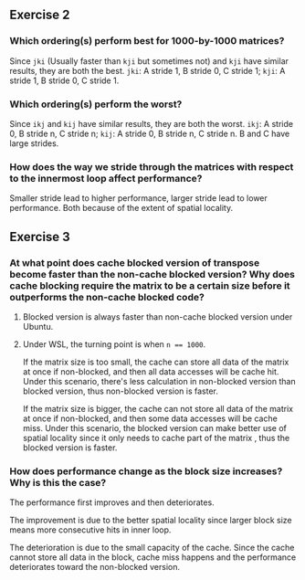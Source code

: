 ## Exercise 2

### Which ordering(s) perform best for 1000-by-1000 matrices?

Since `jki` (Usually faster than `kji` but sometimes not) and `kji` have similar results, they are both the best. `jki`: A stride 1, B stride 0, C stride 1; `kji`: A stride 1, B stride 0, C stride 1.

### Which ordering(s) perform the worst?

Since `ikj` and `kij` have similar results, they are both the worst. `ikj`: A stride 0, B stride n, C stride n; `kij`: A stride 0, B stride n, C stride n. B and C have large strides.

### How does the way we stride through the matrices with respect to the innermost loop affect performance?

Smaller stride lead to higher performance, larger stride lead to lower performance. Both because of the extent of spatial locality.

## Exercise 3

### At what point does cache blocked version of transpose become faster than the non-cache blocked version? Why does cache blocking require the matrix to be a certain size before it outperforms the non-cache blocked code?

1. Blocked version is always faster than non-cache blocked version under Ubuntu.

2. Under WSL, the turning point is when `n == 1000`.

   If the matrix size is too small, the cache can store all data of the matrix at once if non-blocked, and then all data accesses will be cache hit. Under this scenario, there's less calculation in non-blocked version than blocked version, thus non-blocked version is faster. 

   If the matrix size is bigger, the cache can not store all data of the matrix at once if non-blocked, and then some data accesses will be cache miss. Under this scenario, the blocked version can make better use of spatial locality since it only needs to cache part of the matrix , thus the blocked version is faster.

### How does performance change as the block size increases? Why is this the case?

The performance first improves and then deteriorates.

The improvement is due to the better spatial locality since larger block size means more consecutive hits in inner loop.

The deterioration is due to the small capacity of the cache. Since the cache cannot store all data in the block, cache miss happens and the performance deteriorates toward the non-blocked version.